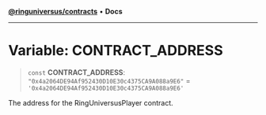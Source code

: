 [**@ringuniversus/contracts**](../../../README.md) • **Docs**

---

# Variable: CONTRACT_ADDRESS

> `const` **CONTRACT_ADDRESS**: `"0x4a2064DE94Af952430D10E30c4375CA9A088a9E6"` = `'0x4a2064DE94Af952430D10E30c4375CA9A088a9E6'`

The address for the RingUniversusPlayer contract.
